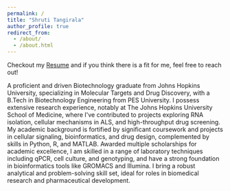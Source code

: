 ```yaml
---
permalink: /
title: "Shruti Tangirala"
author_profile: true
redirect_from: 
  - /about/
  - /about.html
---
```

Checkout my [Resume]({{site.url}}/files/resume.pdf) and if you think there is a fit for me, feel free to reach out!

A proficient and driven Biotechnology graduate from Johns Hopkins University, specializing in Molecular Targets and Drug Discovery, with a B.Tech in Biotechnology Engineering from PES University. I possess extensive research experience, notably at The Johns Hopkins University School of Medicine, where I've contributed to projects exploring RNA isolation, cellular mechanisms in ALS, and high-throughput drug screening. My academic background is fortified by significant coursework and projects in cellular signaling, bioinformatics, and drug design, complemented by skills in Python, R, and MATLAB. Awarded multiple scholarships for academic excellence, I am skilled in a range of laboratory techniques including qPCR, cell culture, and genotyping, and have a strong foundation in bioinformatics tools like GROMACS and Illumina. I bring a robust analytical and problem-solving skill set, ideal for roles in biomedical research and pharmaceutical development.
